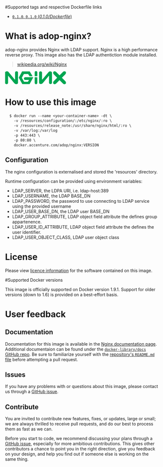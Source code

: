 #Supported tags and respective Dockerfile links

- [`0.1.0`, `0.1.0` (*0.1.0/Dockerfile*)](https://github.com/Accenture/adop-nginx/blob/master/Dockerfile.md)

# What is adop-nginx?

adop-nginx provides Nginx with LDAP support. Nginx is a high performance reverse proxy. This image also has the LDAP authentiction module installed.

> [wikipedia.org/wiki/Nginx](https://en.wikipedia.org/wiki/Nginx)

![logo](https://raw.githubusercontent.com/docker-library/docs/master/nginx/logo.png)

# How to use this image

      $ docker run --name <your-container-name> -dt \
        -v /resources/configuration/:/etc/nginx/:ro \
        -v /resources/release_note:/usr/share/nginx/html/:ro \
        -v /var/log:/var/log 
        -p 443:443 \
        -p 80:80 \
        docker.accenture.com/adop/nginx:VERSION
        
## Configuration

The nginx configuration is externalised and stored the 'resources' directory.

Runtime configuration can be provided using environment variables:

* LDAP_SERVER, the LDPA URI, i.e. ldap-host:389
* LDAP_USERNAME, the LDAP BASE_DN
* LDAP_PASSWORD, the password to use connecting to LDAP service using the provided username 
* LDAP_USER_BASE_DN, the LDAP user BASE_DN
* LDAP_GROUP_ATTRIBUTE, LDAP object field attribute the defines group appartenence. 
* LDAP_USER_ID_ATTRIBUTE, LDAP object field attribute the defines the user identifier. 
* LDAP_USER_OBJECT_CLASS, LDAP user object class

# License
Please view [licence information](LICENCE.md) for the software contained on this image.

#Supported Docker versions

This image is officially supported on Docker version 1.9.1.
Support for older versions (down to 1.6) is provided on a best-effort basis.

# User feedback

## Documentation
Documentation for this image is available in the [Nginx documentation page](http://nginx.org/en/docs/). 
Additional documentaion can be found under the [`docker-library/docs` GitHub repo](https://github.com/docker-library/docs). Be sure to familiarize yourself with the [repository's `README.md` file](https://github.com/docker-library/docs/blob/master/README.md) before attempting a pull request.

## Issues
If you have any problems with or questions about this image, please contact us through a [GitHub issue](https://github.com/Accenture/adop-nginx/issues).

## Contribute
You are invited to contribute new features, fixes, or updates, large or small; we are always thrilled to receive pull requests, and do our best to process them as fast as we can.

Before you start to code, we recommend discussing your plans through a [GitHub issue](https://github.com/Accenture/adop-nginx/issues), especially for more ambitious contributions. This gives other contributors a chance to point you in the right direction, give you feedback on your design, and help you find out if someone else is working on the same thing.
